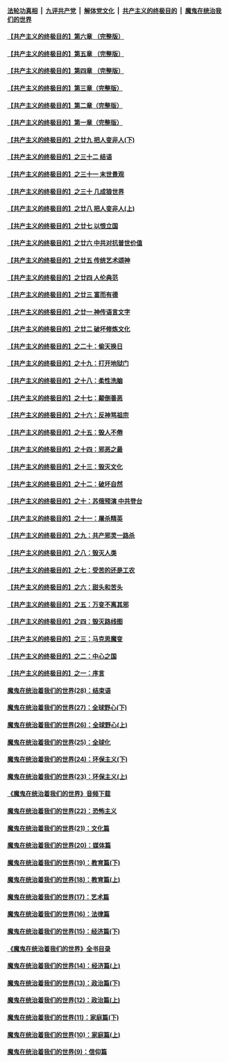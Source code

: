 ####  [法轮功真相](../../../../basic/blob/master/README.md?t=06112001) &nbsp;|&nbsp; [九评共产党](../../../../9ping.md/blob/master/README.md?t=06112001) &nbsp;|&nbsp; [解体党文化](../../../../jtdwh.md/blob/master/README.md?t=06112001)  &nbsp;|&nbsp; [共产主义的终极目的](../../../../gczydzjmd.md/blob/master/README.md?t=06112001) &nbsp;|&nbsp; [魔鬼在统治我们的世界](../../../../mgztzwmdsj.md/blob/master/README.md?t=06112001) 

#### [【共产主义的终极目的】第六章 （完整版）](../pages/nsc422/n11428913.md?t=06112001) 

#### [【共产主义的终极目的】第五章 （完整版）](../pages/nsc422/n11428912.md?t=06112001) 

#### [【共产主义的终极目的】第四章 （完整版）](../pages/nsc422/n11428907.md?t=06112001) 

#### [【共产主义的终极目的】第三章（完整版）](../pages/nsc422/n11428848.md?t=06112001) 

#### [【共产主义的终极目的】第二章（完整版）](../pages/nsc422/n11428831.md?t=06112001) 

#### [【共产主义的终极目的】第一章（完整版）](../pages/nsc422/n11417651.md?t=06112001) 

#### [【共产主义的终极目的】之廿九 把人变非人(下)](../pages/nsc422/n11344140.md?t=06112001) 

#### [【共产主义的终极目的】之三十二 结语](../pages/nsc422/n11360535.md?t=06112001) 

#### [【共产主义的终极目的】之三十一 末世景观](../pages/nsc422/n11351129.md?t=06112001) 

#### [【共产主义的终极目的】之三十 几成狼世界](../pages/nsc422/n11348280.md?t=06112001) 

#### [【共产主义的终极目的】之廿八 把人变非人(上)](../pages/nsc422/n11340492.md?t=06112001) 

#### [【共产主义的终极目的】之廿七 以恨立国](../pages/nsc422/n11336944.md?t=06112001) 

#### [【共产主义的终极目的】之廿六 中共对抗普世价值](../pages/nsc422/n11324785.md?t=06112001) 

#### [【共产主义的终极目的】之廿五 传统艺术颂神](../pages/nsc422/n11296396.md?t=06112001) 

#### [【共产主义的终极目的】之廿四 人伦典范](../pages/nsc422/n11296397.md?t=06112001) 

#### [【共产主义的终极目的】之廿三 富而有德](../pages/nsc422/n11283598.md?t=06112001) 

#### [【共产主义的终极目的】之廿一 神传语言文字](../pages/nsc422/n11263265.md?t=06112001) 

#### [【共产主义的终极目的】之廿二 破坏修炼文化](../pages/nsc422/n11245728.md?t=06112001) 

#### [【共产主义的终极目的】之二十：偷天换日](../pages/nsc422/n11238846.md?t=06112001) 

#### [【共产主义的终极目的】之十九：打开地狱门](../pages/nsc422/n11206376.md?t=06112001) 

#### [【共产主义的终极目的】之十八：柔性洗脑](../pages/nsc422/n11199994.md?t=06112001) 

#### [【共产主义的终极目的】之十七：颠倒善恶](../pages/nsc422/n11179782.md?t=06112001) 

#### [【共产主义的终极目的】之十六：反神骂祖宗](../pages/nsc422/n11166798.md?t=06112001) 

#### [【共产主义的终极目的】之十五：毁人不倦](../pages/nsc422/n11166792.md?t=06112001) 

#### [【共产主义的终极目的】之十四：邪恶之最](../pages/nsc422/n11150249.md?t=06112001) 

#### [【共产主义的终极目的】之十三：毁灭文化](../pages/nsc422/n11135227.md?t=06112001) 

#### [【共产主义的终极目的】之十二：破坏自然](../pages/nsc422/n11135214.md?t=06112001) 

#### [【共产主义的终极目的】之十：苏俄预演 中共登台](../pages/nsc422/n11118424.md?t=06112001) 

#### [【共产主义的终极目的】之十一：屠杀精英](../pages/nsc422/n11118442.md?t=06112001) 

#### [【共产主义的终极目的】之九：共产邪灵一路杀](../pages/nsc422/n11114139.md?t=06112001) 

#### [【共产主义的终极目的】之八：毁灭人类](../pages/nsc422/n11108503.md?t=06112001) 

#### [【共产主义的终极目的】之七：受苦的还是工农](../pages/nsc422/n11101809.md?t=06112001) 

#### [【共产主义的终极目的】之六：甜头和苦头](../pages/nsc422/n11096971.md?t=06112001) 

#### [【共产主义的终极目的】之五：万变不离其邪](../pages/nsc422/n11091285.md?t=06112001) 

#### [【共产主义的终极目的】之四：毁灭路线图](../pages/nsc422/n11086284.md?t=06112001) 

#### [【共产主义的终极目的】之三：马克思魔变](../pages/nsc422/n11061941.md?t=06112001) 

#### [【共产主义的终极目的】之二：中心之国](../pages/nsc422/n11047728.md?t=06112001) 

#### [【共产主义的终极目的】之一：序言](../pages/nsc422/n11086077.md?t=06112001) 

#### [魔鬼在统治着我们的世界(28)：结束语](../pages/nsc422/n10936246.md?t=06112001) 

#### [魔鬼在统治着我们的世界(27)：全球野心(下)](../pages/nsc422/n10928319.md?t=06112001) 

#### [魔鬼在统治着我们的世界(26)：全球野心(上)](../pages/nsc422/n10900318.md?t=06112001) 

#### [魔鬼在统治着我们的世界(25)：全球化](../pages/nsc422/n10788205.md?t=06112001) 

#### [魔鬼在统治着我们的世界(24)：环保主义(下)](../pages/nsc422/n10695307.md?t=06112001) 

#### [魔鬼在统治着我们的世界(23)：环保主义(上)](../pages/nsc422/n10688613.md?t=06112001) 

#### [《魔鬼在统治着我们的世界》音频下载](../pages/nsc422/n10635553.md?t=06112001) 

#### [魔鬼在统治着我们的世界(22)：恐怖主义](../pages/nsc422/n10614727.md?t=06112001) 

#### [魔鬼在统治着我们的世界(21)：文化篇](../pages/nsc422/n10597706.md?t=06112001) 

#### [魔鬼在统治着我们的世界(20)：媒体篇](../pages/nsc422/n10586579.md?t=06112001) 

#### [魔鬼在统治着我们的世界(19)：教育篇(下)](../pages/nsc422/n10564808.md?t=06112001) 

#### [魔鬼在统治着我们的世界(18)：教育篇(上)](../pages/nsc422/n10526970.md?t=06112001) 

#### [魔鬼在统治着我们的世界(17)：艺术篇](../pages/nsc422/n10499093.md?t=06112001) 

#### [魔鬼在统治着我们的世界(16)：法律篇](../pages/nsc422/n10485969.md?t=06112001) 

#### [魔鬼在统治着我们的世界(15)：经济篇(下)](../pages/nsc422/n10469975.md?t=06112001) 

#### [《魔鬼在统治着我们的世界》全书目录](../pages/nsc422/n10464261.md?t=06112001) 

#### [魔鬼在统治着我们的世界(14)：经济篇(上)](../pages/nsc422/n10457370.md?t=06112001) 

#### [魔鬼在统治着我们的世界(13)：政治篇(下)](../pages/nsc422/n10448270.md?t=06112001) 

#### [魔鬼在统治着我们的世界(12)：政治篇(上)](../pages/nsc422/n10444576.md?t=06112001) 

#### [魔鬼在统治着我们的世界(11)：家庭篇(下)](../pages/nsc422/n10440961.md?t=06112001) 

#### [魔鬼在统治着我们的世界(10)：家庭篇(上)](../pages/nsc422/n10435448.md?t=06112001) 

#### [魔鬼在统治着我们的世界(9)：信仰篇](../pages/nsc422/n10432159.md?t=06112001) 

